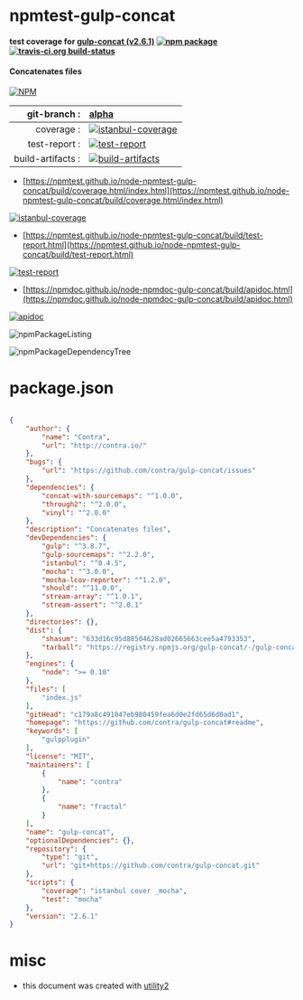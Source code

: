 # npmtest-gulp-concat

#### test coverage for  [gulp-concat (v2.6.1)](https://github.com/contra/gulp-concat#readme)  [![npm package](https://img.shields.io/npm/v/npmtest-gulp-concat.svg?style=flat-square)](https://www.npmjs.org/package/npmtest-gulp-concat) [![travis-ci.org build-status](https://api.travis-ci.org/npmtest/node-npmtest-gulp-concat.svg)](https://travis-ci.org/npmtest/node-npmtest-gulp-concat)

#### Concatenates files

[![NPM](https://nodei.co/npm/gulp-concat.png?downloads=true&downloadRank=true&stars=true)](https://www.npmjs.com/package/gulp-concat)

| git-branch : | [alpha](https://github.com/npmtest/node-npmtest-gulp-concat/tree/alpha)|
|--:|:--|
| coverage : | [![istanbul-coverage](https://npmtest.github.io/node-npmtest-gulp-concat/build/coverage.badge.svg)](https://npmtest.github.io/node-npmtest-gulp-concat/build/coverage.html/index.html)|
| test-report : | [![test-report](https://npmtest.github.io/node-npmtest-gulp-concat/build/test-report.badge.svg)](https://npmtest.github.io/node-npmtest-gulp-concat/build/test-report.html)|
| build-artifacts : | [![build-artifacts](https://npmtest.github.io/node-npmtest-gulp-concat/glyphicons_144_folder_open.png)](https://github.com/npmtest/node-npmtest-gulp-concat/tree/gh-pages/build)|

- [https://npmtest.github.io/node-npmtest-gulp-concat/build/coverage.html/index.html](https://npmtest.github.io/node-npmtest-gulp-concat/build/coverage.html/index.html)

[![istanbul-coverage](https://npmtest.github.io/node-npmtest-gulp-concat/build/screenCapture.buildCi.browser.%252Ftmp%252Fbuild%252Fcoverage.lib.html.png)](https://npmtest.github.io/node-npmtest-gulp-concat/build/coverage.html/index.html)

- [https://npmtest.github.io/node-npmtest-gulp-concat/build/test-report.html](https://npmtest.github.io/node-npmtest-gulp-concat/build/test-report.html)

[![test-report](https://npmtest.github.io/node-npmtest-gulp-concat/build/screenCapture.buildCi.browser.%252Ftmp%252Fbuild%252Ftest-report.html.png)](https://npmtest.github.io/node-npmtest-gulp-concat/build/test-report.html)

- [https://npmdoc.github.io/node-npmdoc-gulp-concat/build/apidoc.html](https://npmdoc.github.io/node-npmdoc-gulp-concat/build/apidoc.html)

[![apidoc](https://npmdoc.github.io/node-npmdoc-gulp-concat/build/screenCapture.buildCi.browser.%252Ftmp%252Fbuild%252Fapidoc.html.png)](https://npmdoc.github.io/node-npmdoc-gulp-concat/build/apidoc.html)

![npmPackageListing](https://npmtest.github.io/node-npmtest-gulp-concat/build/screenCapture.npmPackageListing.svg)

![npmPackageDependencyTree](https://npmtest.github.io/node-npmtest-gulp-concat/build/screenCapture.npmPackageDependencyTree.svg)



# package.json

```json

{
    "author": {
        "name": "Contra",
        "url": "http://contra.io/"
    },
    "bugs": {
        "url": "https://github.com/contra/gulp-concat/issues"
    },
    "dependencies": {
        "concat-with-sourcemaps": "^1.0.0",
        "through2": "^2.0.0",
        "vinyl": "^2.0.0"
    },
    "description": "Concatenates files",
    "devDependencies": {
        "gulp": "^3.8.7",
        "gulp-sourcemaps": "^2.2.0",
        "istanbul": "^0.4.5",
        "mocha": "^3.0.0",
        "mocha-lcov-reporter": "^1.2.0",
        "should": "^11.0.0",
        "stream-array": "^1.0.1",
        "stream-assert": "^2.0.1"
    },
    "directories": {},
    "dist": {
        "shasum": "633d16c95d88504628ad02665663cee5a4793353",
        "tarball": "https://registry.npmjs.org/gulp-concat/-/gulp-concat-2.6.1.tgz"
    },
    "engines": {
        "node": ">= 0.10"
    },
    "files": [
        "index.js"
    ],
    "gitHead": "c179a8c491047eb980459fea6d0e2fd65d6d0ad1",
    "homepage": "https://github.com/contra/gulp-concat#readme",
    "keywords": [
        "gulpplugin"
    ],
    "license": "MIT",
    "maintainers": [
        {
            "name": "contra"
        },
        {
            "name": "fractal"
        }
    ],
    "name": "gulp-concat",
    "optionalDependencies": {},
    "repository": {
        "type": "git",
        "url": "git+https://github.com/contra/gulp-concat.git"
    },
    "scripts": {
        "coverage": "istanbul cover _mocha",
        "test": "mocha"
    },
    "version": "2.6.1"
}
```



# misc
- this document was created with [utility2](https://github.com/kaizhu256/node-utility2)
